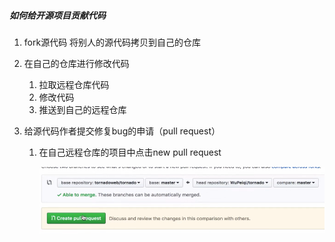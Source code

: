 ##### 如何给开源项目贡献代码

1. fork源代码 将别人的源代码拷贝到自己的仓库

2. 在自己的仓库进行修改代码
   1. 拉取远程仓库代码
   2. 修改代码
   3. 推送到自己的远程仓库

3. 给源代码作者提交修复bug的申请（pull request）

   1. 在自己远程仓库的项目中点击new pull request

      ![image-20220331085803020](picture/image-20220331085803020.png)

##### 